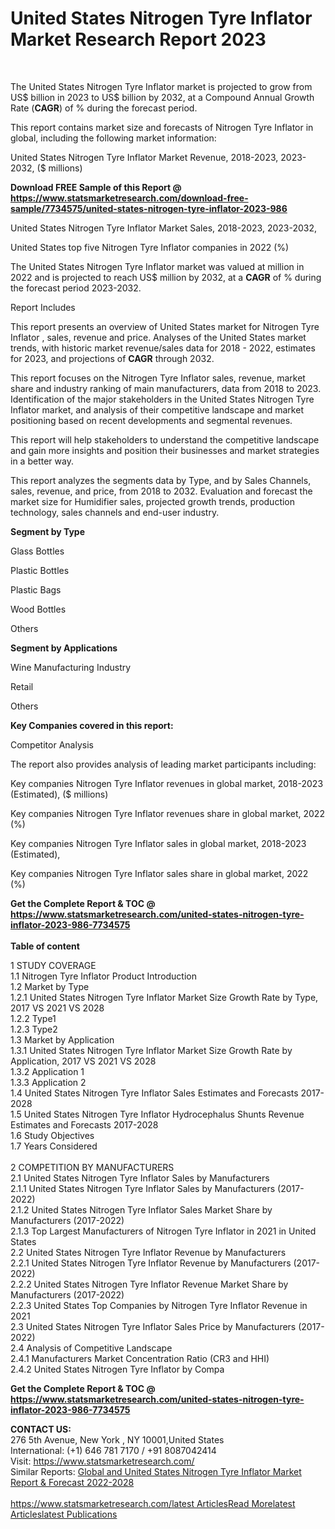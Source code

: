 <h1>United States Nitrogen Tyre Inflator Market Research Report 2023</h1><br/><p>The United States Nitrogen Tyre Inflator market is projected to grow from US$ billion in 2023 to US$ billion by 2032, at a Compound Annual Growth Rate (<strong>CAGR</strong>) of % during the forecast period.</p><p>This report contains market size and forecasts of Nitrogen Tyre Inflator in global, including the following market information:</p><p>United States Nitrogen Tyre Inflator Market Revenue, 2018-2023, 2023-2032, ($ millions)</p><p><strong>Download FREE Sample of this Report @ <a href="https://www.statsmarketresearch.com/download-free-sample/7734575/united-states-nitrogen-tyre-inflator-2023-986">https://www.statsmarketresearch.com/download-free-sample/7734575/united-states-nitrogen-tyre-inflator-2023-986</a></strong></p><p>United States Nitrogen Tyre Inflator Market Sales, 2018-2023, 2023-2032,</p><p>United States top five Nitrogen Tyre Inflator companies in 2022 (%)</p><p>The United States Nitrogen Tyre Inflator market was valued at million in 2022 and is projected to reach US$ million by 2032, at a <strong>CAGR</strong> of % during the forecast period 2023-2032.</p><p>Report Includes</p><p>This report presents an overview of United States market for Nitrogen Tyre Inflator , sales, revenue and price. Analyses of the United States market trends, with historic market revenue/sales data for 2018 - 2022, estimates for 2023, and projections of <strong>CAGR</strong> through 2032.</p><p>This report focuses on the Nitrogen Tyre Inflator sales, revenue, market share and industry ranking of main manufacturers, data from 2018 to 2023. Identification of the major stakeholders in the United States Nitrogen Tyre Inflator market, and analysis of their competitive landscape and market positioning based on recent developments and segmental revenues.</p><p>This report will help stakeholders to understand the competitive landscape and gain more insights and position their businesses and market strategies in a better way.</p><p>This report analyzes the segments data by Type, and by Sales Channels, sales, revenue, and price, from 2018 to 2032. Evaluation and forecast the market size for Humidifier sales, projected growth trends, production technology, sales channels and end-user industry.</p><p><strong>Segment by Type</strong></p><p>Glass Bottles</p><p>Plastic Bottles</p><p>Plastic Bags</p><p>Wood Bottles</p><p>Others</p><p><strong> Segment <strong><strong>by Applications</strong></strong></strong></p><p>Wine Manufacturing Industry</p><p>Retail</p><p>Others</p><p><strong>Key Companies covered in this report:</strong></p><p>Competitor Analysis</p><p>The report also provides analysis of leading market participants including:</p><p>Key companies Nitrogen Tyre Inflator revenues in global market, 2018-2023 (Estimated), ($ millions)</p><p>Key companies Nitrogen Tyre Inflator revenues share in global market, 2022 (%)</p><p>Key companies Nitrogen Tyre Inflator sales in global market, 2018-2023 (Estimated),</p><p>Key companies Nitrogen Tyre Inflator sales share in global market, 2022 (%)</p><div><b>Get the Complete Report & TOC @ <a href="https://www.statsmarketresearch.com/united-states-nitrogen-tyre-inflator-2023-986-7734575">https://www.statsmarketresearch.com/united-states-nitrogen-tyre-inflator-2023-986-7734575</a></b></div><br><b>Table of content</b><p>1 STUDY COVERAGE<br />1.1 Nitrogen Tyre Inflator Product Introduction<br />1.2 Market by Type<br />1.2.1 United States Nitrogen Tyre Inflator Market Size Growth Rate by Type, 2017 VS 2021 VS 2028<br />1.2.2 Type1<br />1.2.3 Type2<br />1.3 Market by Application<br />1.3.1 United States Nitrogen Tyre Inflator Market Size Growth Rate by Application, 2017 VS 2021 VS 2028<br />1.3.2 Application 1<br />1.3.3 Application 2<br />1.4 United States Nitrogen Tyre Inflator Sales Estimates and Forecasts 2017-2028<br />1.5 United States Nitrogen Tyre Inflator Hydrocephalus Shunts Revenue Estimates and Forecasts 2017-2028<br />1.6 Study Objectives<br />1.7 Years Considered<br /><br />2 COMPETITION BY MANUFACTURERS<br />2.1 United States Nitrogen Tyre Inflator Sales by Manufacturers<br />2.1.1 United States Nitrogen Tyre Inflator Sales by Manufacturers (2017-2022)<br />2.1.2 United States Nitrogen Tyre Inflator Sales Market Share by Manufacturers (2017-2022)<br />2.1.3 Top Largest Manufacturers of Nitrogen Tyre Inflator in 2021 in United States<br />2.2 United States Nitrogen Tyre Inflator Revenue by Manufacturers<br />2.2.1 United States Nitrogen Tyre Inflator Revenue by Manufacturers (2017-2022)<br />2.2.2 United States Nitrogen Tyre Inflator Revenue Market Share by Manufacturers (2017-2022)<br />2.2.3 United States Top Companies by Nitrogen Tyre Inflator Revenue in 2021<br />2.3 United States Nitrogen Tyre Inflator Sales Price by Manufacturers (2017-2022)<br />2.4 Analysis of Competitive Landscape<br />2.4.1 Manufacturers Market Concentration Ratio (CR3 and HHI)<br />2.4.2 United States Nitrogen Tyre Inflator by Compa<br><div><b>Get the Complete Report & TOC @ <a href="https://www.statsmarketresearch.com/united-states-nitrogen-tyre-inflator-2023-986-7734575">https://www.statsmarketresearch.com/united-states-nitrogen-tyre-inflator-2023-986-7734575</a></b></div></p> <b>CONTACT US:</b><br>276 5th Avenue, New York , NY 10001,United States<br>International: (+1) 646 781 7170 / +91 8087042414<br>Visit: <a href="https://www.statsmarketresearch.com/">https://www.statsmarketresearch.com/</a><br>Similar Reports: <a href="https://www.statsmarketresearch.com/united-states-nitrogen-tyre-inflator-2023-986-7734575">Global and United States Nitrogen Tyre Inflator Market Report & Forecast 2022-2028</a><br/><br/><a href="https://gyeongbokgung.com">https://www.statsmarketresearch.com/</a><a href="https://hallyeomaritime.com">latest Articles</a><a href="https://jingwansa.com">Read More</a><a href=https://nguoiviet.jp/">latest Articles</a><a href="https://www.intelmarketresearch.com/">latest Publications</a>